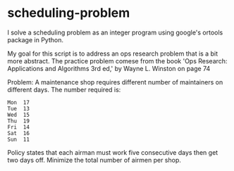 # scheduling-problem
I solve a scheduling problem as an integer program using google's ortools package in Python.

My goal for this script is to address an ops research problem that is a bit more abstract. The practice problem comese from the book 'Ops Research: Applications and Algorithms 3rd ed,' by Wayne L. Winston on page 74

Problem: A maintenance shop requires different number of maintainers on different
days.  The number required is:
    
    Mon  17
    Tue  13
    Wed  15
    Thu  19
    Fri  14
    Sat  16
    Sun  11

Policy states that each airman must work five consecutive days then get two
days off.  Minimize the total number of airmen per shop.

